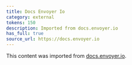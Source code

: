```yaml
---
title: Docs Envoyer Io
category: external
tokens: 150
description: Imported from docs.envoyer.io
has_full: true
source_url: https://docs.envoyer.io
---
```


This content was imported from [docs.envoyer.io](https://docs.envoyer.io).
